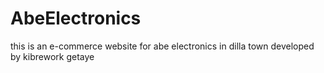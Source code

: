 # AbeElectronics
this is an e-commerce website for abe electronics in dilla town developed by kibrework  getaye
